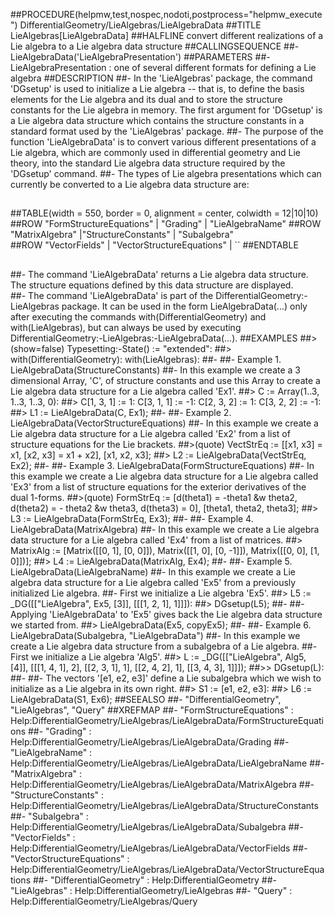 ##PROCEDURE(helpmw,test,nospec,nodoti,postprocess="helpmw_execute") DifferentialGeometry/LieAlgebras/LieAlgebraData
##TITLE LieAlgebras[LieAlgebraData]
##HALFLINE convert different realizations of a Lie algebra to a Lie algebra data structure
##CALLINGSEQUENCE
##-      LieAlgebraData('LieAlgebraPresentation')
##PARAMETERS
##- LieAlgebraPresentation : one of several different formats for defining a Lie algebra
##DESCRIPTION
##- In the 'LieAlgebras' package, the command 'DGsetup' is used to initialize a Lie algebra -- that is, to define the basis elements for the Lie algebra and its dual and to store the structure constants for the Lie algebra in memory.  The first argument for 'DGsetup' is a Lie algebra data structure which contains the structure constants in a standard format used by the 'LieAlgebras' package.
##- The purpose of the function 'LieAlgebraData' is to convert various different presentations of a Lie algebra, which are commonly used in differential geometry and Lie theory, into the standard Lie algebra data structure required by the 'DGsetup' command.
##- The types of Lie algebra presentations which can currently be converted to a Lie algebra data structure are:
##
##TABLE(width = 550, border = 0, alignment = center, colwidth = 12|10|10)
##ROW "FormStructureEquations" | "Grading" | "LieAlgebraName" 
##ROW "MatrixAlgebra" |"StructureConstants" | "Subalgebra"   
##ROW "VectorFields"  | "VectorStructureEquations" | `` 
##ENDTABLE
## 
##- The command 'LieAlgebraData' returns a Lie algebra data structure.  The structure equations defined by this data structure are displayed.                      
##- The command 'LieAlgebraData' is part of the DifferentialGeometry:-LieAlgebras package.  It can be used in the form LieAlgebraData(...) only after executing the commands with(DifferentialGeometry) and with(LieAlgebras), but can always be used by executing DifferentialGeometry:-LieAlgebras:-LieAlgebraData(...).
##EXAMPLES     ##>(show=false) Typesetting:-State() := "extended":
##> with(DifferentialGeometry): with(LieAlgebras):
##- 
##- Example 1.  LieAlgebraData(StructureConstants)
##- In this example we create a 3 dimensional Array, 'C', of structure constants and use this Array to create a Lie algebra data structure for a Lie algebra called 'Ex1'.
##> C := Array(1..3, 1..3, 1..3, 0):
##> C[1, 3, 1] := 1: C[3, 1, 1] := -1: C[2, 3, 2] := 1: C[3, 2, 2] := -1:
##> L1 := LieAlgebraData(C, Ex1);
##- 
##- Example 2.  LieAlgebraData(VectorStructureEquations)
##- In this example we create a Lie algebra data structure for a Lie algebra called 'Ex2' from a list of structure equations for the Lie brackets.
##>(quote) VectStrEq := [[x1, x3] = x1, [x2, x3] = x1 + x2], [x1, x2, x3];
##> L2 := LieAlgebraData(VectStrEq, Ex2);
##- 
##- Example 3.  LieAlgebraData(FormStructureEquations)
##- In this example we create a Lie algebra data structure for a Lie algebra called 'Ex3' from a list of structure equations for the exterior derivatives of the dual 1-forms.
##>(quote) FormStrEq := [d(theta1) = -theta1 &w theta2, d(theta2) = - theta2 &w theta3, d(theta3) = 0], [theta1, theta2, theta3];
##> L3 := LieAlgebraData(FormStrEq, Ex3);
##- 
##- Example 4.  LieAlgebraData(MatrixAlgebra)
##- In this example we create a Lie algebra data structure for a Lie algebra called 'Ex4' from a list of matrices.
##> MatrixAlg := [Matrix([[0, 1], [0, 0]]), Matrix([[1, 0], [0, -1]]), Matrix([[0, 0], [1, 0]])];
##> L4 := LieAlgebraData(MatrixAlg, Ex4);
##- 
##- Example 5.  LieAlgebraData(LieAlgebraName)
##- In this example we create a Lie algebra data structure for a Lie algebra called 'Ex5' from a previously initialized Lie algebra.
##- First we initialize a Lie algebra 'Ex5'.
##> L5 := _DG([["LieAlgebra", Ex5, [3]], [[[1, 2, 1], 1]]]):
##> DGsetup(L5);
##- 
##- Applying 'LieAlgebraData' to 'Ex5' gives back the Lie algebra data structure we started from.
##> LieAlgebraData(Ex5, copyEx5);
##- 
##- Example 6.  LieAlgebraData(Subalgebra, \"LieAlgebraData\")
##- In this example we create a Lie algebra data structure from a subalgebra of a Lie algebra.
##- First we initialize a Lie algebra 'Alg5'.
##> L := _DG([["LieAlgebra", Alg5, [4]], [[[1, 4, 1], 2], [[2, 3, 1], 1], [[2, 4, 2], 1], [[3, 4, 3], 1]]]);
##>> DGsetup(L):
##- 
##- The vectors '[e1, e2, e3]' define a Lie subalgebra which we wish to initialize as a Lie algebra in its own right.
##> S1 := [e1, e2, e3]:
##> L6 := LieAlgebraData(S1, Ex6);
##SEEALSO
##- "DifferentialGeometry", "LieAlgebras", "Query"
##XREFMAP
##- "FormStructureEquations" : Help:DifferentialGeometry/LieAlgebras/LieAlgebraData/FormStructureEquations
##- "Grading" : Help:DifferentialGeometry/LieAlgebras/LieAlgebraData/Grading
##- "LieAlgebraName" : Help:DifferentialGeometry/LieAlgebras/LieAlgebraData/LieAlgebraName
##- "MatrixAlgebra" : Help:DifferentialGeometry/LieAlgebras/LieAlgebraData/MatrixAlgebra
##- "StructureConstants" : Help:DifferentialGeometry/LieAlgebras/LieAlgebraData/StructureConstants
##- "Subalgebra" : Help:DifferentialGeometry/LieAlgebras/LieAlgebraData/Subalgebra
##- "VectorFields" : Help:DifferentialGeometry/LieAlgebras/LieAlgebraData/VectorFields
##- "VectorStructureEquations" : Help:DifferentialGeometry/LieAlgebras/LieAlgebraData/VectorStructureEquations
##- "DifferentialGeometry" : Help:DifferentialGeometry
##- "LieAlgebras" : Help:DifferentialGeometry/LieAlgebras
##- "Query" : Help:DifferentialGeometry/LieAlgebras/Query
